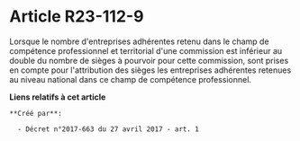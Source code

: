 # Article R23-112-9

Lorsque le nombre d'entreprises adhérentes retenu dans le champ de compétence professionnel et territorial d'une commission
est inférieur au double du nombre de sièges à pourvoir pour cette commission, sont prises en compte pour l'attribution des
sièges les entreprises adhérentes retenues au niveau national dans ce champ de compétence professionnel.

**Liens relatifs à cet article**

	**Créé par**:

	  - Décret n°2017-663 du 27 avril 2017 - art. 1
